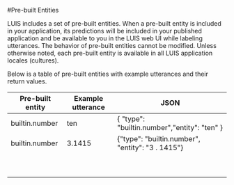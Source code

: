 <!-- NavPath: Pre-builtEntities
LinkLabel: Pre-built Entities 
Url: LUIS-api/documentation/Pre-builtEntities
Weight: 90 -->

#Pre-built Entities

LUIS includes a set of pre-built entities. When a pre-built entity is included in your application, its predictions will be included in your published application and be available to you in the LUIS web UI while labeling utterances. The behavior of pre-built entities cannot be modified. Unless otherwise noted, each pre-built entity is available in all LUIS application locales (cultures). 

Below is a table of pre-built entities with example utterances and their return values.

Pre-built entity   |   Example utterance   |   JSON
------|------|------|
 builtin.number     |   ten   | { "type": "builtin.number","entity": "ten" } |
 builtin.number     |   3.1415   |  {"type": "builtin.number", "entity": "3 . 1415"} |
      |      |
      |      |      
      |      |      
      |      |
      |      |
      |      |    
      |      |
      |      |
      |      |
      
